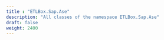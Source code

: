 ```yaml
---
title : "ETLBox.Sap.Ase"
description: "All classes of the namespace ETLBox.Sap.Ase"
draft: false
weight: 2400
---
```

